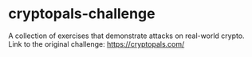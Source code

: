 # cryptopals-challenge
A collection of exercises that demonstrate attacks on real-world crypto. Link to the original challenge: https://cryptopals.com/
